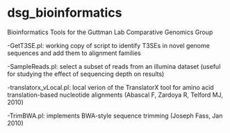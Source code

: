 dsg_bioinformatics
==================

Bioinformatics Tools for the Guttman Lab Comparative Genomics Group

-GetT3SE.pl: working copy of script to identify T3SEs in novel genome sequences and add them to alignment families

-SampleReads.pl: select a subset of reads from an illumina dataset (useful for studying the effect of sequencing depth on results)

-translatorx_vLocal.pl: local verion of the TranslatorX tool for amino acid translation-based nucleotide alignments (Abascal F, Zardoya R, Telford MJ, 2010)

-TrimBWA.pl: implements BWA-style sequence trimming (Joseph Fass, Jan 2010)
